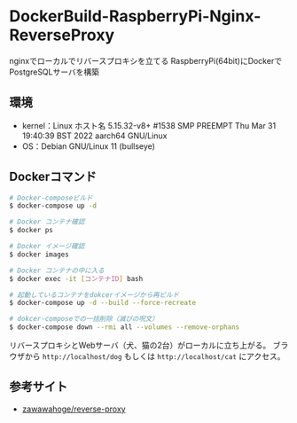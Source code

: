 # DockerBuild-RaspberryPi-Nginx-ReverseProxy

nginxでローカルでリバースプロキシを立てる
RaspberryPi(64bit)にDockerでPostgreSQLサーバを構築

## 環境
- kernel：Linux ホスト名 5.15.32-v8+ #1538 SMP PREEMPT Thu Mar 31 19:40:39 BST 2022 aarch64 GNU/Linux
- OS：Debian GNU/Linux 11 (bullseye)

## Dockerコマンド
```bash
# Docker-composeビルド
$ docker-compose up -d

# Docker コンテナ確認
$ docker ps

# Docker イメージ確認
$ docker images

# Docker コンテナの中に入る
$ docker exec -it [コンテナID] bash

# 起動しているコンテナをdokcerイメージから再ビルド
$ docker-compose up -d --build --force-recreate

# dokcer-composeでの一括削除（滅びの呪文）
$ docker-compose down --rmi all --volumes --remove-orphans
```





リバースプロキシとWebサーバ（犬、猫の2台）がローカルに立ち上がる。
ブラウザから `http://localhost/dog` もしくは `http://localhost/cat` にアクセス。


## 参考サイト
- [zawawahoge/reverse-proxy](https://github.com/zawawahoge/reverse-proxy)
